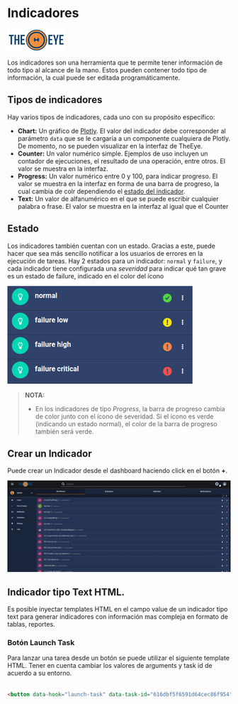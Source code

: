 # Indicadores

[![theeye.io](../images/logo-theeye-theOeye-logo2.png)](https://theeye.io/en/index.html)

Los indicadores son una herramienta que te permite tener información de todo tipo al alcance de la mano. Estos pueden contener todo tipo de información, la cual puede ser editada programáticamente.

## Tipos de indicadores

Hay varios tipos de indicadores, cada uno con su propósito específico:

* **Chart:** Un gráfico de [Plotly](https://plotly.com/graphing-libraries/). El valor del indicador debe corresponder al parámetro `data` que se le cargaría a un componente cualquiera de Plotly. De momento, no se pueden visualizar en la interfaz de TheEye. 
* **Counter:** Un valor numérico simple. Ejemplos de uso incluyen un contador de ejecuciones, el resultado de una operación, entre otros. El valor se muestra en la interfaz.
* **Progress:** Un valor numérico entre 0 y 100, para indicar progreso. El valor se muestra en la interfaz en forma de una barra de progreso, la cual cambia de colr dependiendo el [estado del indicador](#estado).
* **Text:** Un valor de alfanumérico en el que se puede escribir cualquier palabra o frase. El valor se muestra en la interfaz al igual que el Counter

## Estado

Los indicadores también cuentan con un estado. Gracias a este, puede hacer que sea más sencillo notificar a los usuarios de errores en la ejecución de tareas. Hay 2 estados para un indicador: `normal` y `failure`, y cada indicador tiene configurada una *severidad* para indicar qué tan grave es un estado de failure, indicado en el color del ícono

![Severidad de los indicadores](../images/indicatorSeverity.png)

> **NOTA:**
> 
> * En los indicadores de tipo *Progress*, la barra de progreso cambia de color junto con el ícono de severidad. Si el ícono es verde (indicando un estado normal), el color de la barra de progreso también será verde. 

## Crear un Indicador

Puede crear un Indicador desde el dashboard haciendo click en el botón **+**.

![Dashboard - Crear Indicador](../images/createIndicator.gif)


## Indicador tipo Text HTML.

Es posible inyectar templates HTML en el campo value de un indicador tipo text para generar indicadores con información mas compleja en formato de tablas, reportes.

### Botón Launch Task

Para lanzar una tarea desde un botón se puede utilizar el siguiente template HTML. Tener en cuenta cambiar los valores de arguments y task id de acuerdo a su entorno.

```html

<button data-hook="launch-task" data-task-id="616dbf5f6591d64cec86f954" data-task-arguments='["arg1","arg2","arg3"]' class="btn btn-default">Ejecutar Tarea</button>

```

